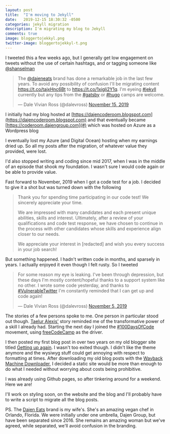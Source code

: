 ```yaml
---
layout: post
title:  "I'm moving to Jekyll"
date:   2019-12-15 18:30:32 -0500
categories: jekyll migration
description: I'm migrating my blog to Jekyll
comments: true
image: bloggertojekkyl.png
twitter-image: bloggertojekkyl-t.png
---
```


I tweeted this a few weeks ago, but I generally get low engagement on tweets without the use of certain hashtags, and or tagging someone like <a href="https://twitter.com/shanselman">@shanselman</a>

<blockquote class="twitter-tweet"><p lang="en" dir="ltr">The <a href="https://twitter.com/DaJenEats?ref_src=twsrc%5Etfw">@dajeneats</a> brand has done a remarkable job in the last few years. To avoid any possibility of confusion I&#39;ll be migrating content <a href="https://t.co/tajxHnc6Bt">https://t.co/tajxHnc6Bt</a> to <a href="https://t.co/1xigli2Y1q">https://t.co/1xigli2Y1q</a>. I&#39;m eyeing <a href="https://twitter.com/hashtag/jekyll?src=hash&amp;ref_src=twsrc%5Etfw">#jekyll</a> currently but any tips from the <a href="https://twitter.com/hashtag/gatsby?src=hash&amp;ref_src=twsrc%5Etfw">#gatsby</a> or <a href="https://twitter.com/hashtag/hugo?src=hash&amp;ref_src=twsrc%5Etfw">#hugo</a> camps are welcome.</p>&mdash; Dale Vivian Ross (@dalevross) <a href="https://twitter.com/dalevross/status/1195373074889216000?ref_src=twsrc%5Etfw">November 15, 2019</a></blockquote> 

I initially had my blog hosted at [https://dajencoderoom.blogspot.com](https://dajencoderoom.blogspot.com) and that eventually became [https://coderoom.dajengroup.com](#) which was hosted on Azure as a Wordpress blog

I eventually lost my Azure (and Digital Ocean) hosting when my earnings dried up. So all my posts after the migration, of whatever value they provided, were lost.

I'd also stopped writing and coding since mid 2017, when I was in the middle of an episode that shook my foundation. I wasn't sure I would code again or be able to provide value.

Fast forward to November, 2019 when I got a code test for a job. I decided to give it a shot but was turned down with the following

>Thank you for spending time participating in our code test! We sincerely appreciate your time.
>
>We are impressed with many candidates and each present unique abilities, skills and interest. Ultimately, after a review of your qualifications and code test response, we have chosen to continue in the process with other candidates whose skills and experience align closer to our needs.
>
>We appreciate your interest in [redacted] and wish you every success in your job search!

But something happened. I hadn't written code in months, and sparsely in years. I actually enjoyed it even though I felt rusty. So I tweeted 

<blockquote class="twitter-tweet"><p lang="en" dir="ltr">For some reason my eye is leaking. I&#39;ve been through depression, but these days I&#39;m mostly content/hopeful thanks to a support system like no other. I wrote some code yesterday, and thanks to <a href="https://twitter.com/hashtag/VulnerableTwitter?src=hash&amp;ref_src=twsrc%5Etfw">#VulnerableTwitter</a> I&#39;m constantly reminded that I can get up and code again!</p>&mdash; Dale Vivian Ross (@dalevross) <a href="https://twitter.com/dalevross/status/1191797693322014721?ref_src=twsrc%5Etfw">November 5, 2019</a></blockquote> <script async src="https://platform.twitter.com/widgets.js" charset="utf-8"></script>

The stories of a few persons spoke to me. One person in particular stood out though. [Taelur Alexis&#39;][taelur] story reminded me of the transformative power of a skill I already had. Starting the next day I joined the [#100DaysOfCode][100doc] movement, using [freeCodeCamp][fcc] as the driver.

I then posted my first blog post in over two years on my old blogger site
titled [Getting up again][gua]. I wasn't too exited though. I didn't like the theme anymore and the wysiwyg stuff could get annoying with respect to formatting at times. 
After downloading my old blog posts with the [Wayback Machine Downloader][wmd], I decided a static site would be more than enough to do what I needed without worrying about costs being prohibitive. 

I was already using Github pages, so after tinkering around for a weekend. Here we are!

I'll work on styling soon, on the website and the blog and I'll probably have to write a script to migrate all the blog posts.

PS. The [Dajen Eats][dajen-eats] brand is my wife's. She's an amazing vegan chef in Orlando, Florida. We were initially under one umbrella, Dajen Group, but have been separated since 2016. She remains an amazing woman but we've agreed, while separated, we'll avoid confusion in the branding. 

[taelur]: https://twitter.com/TaelurAlexis
[fcc]: https://freecodecamp.org
[100doc]: https://www.100daysofcode.com/
[gua]: https://blog.dalevross.com/2019/11/getting-up-again.html
[wmd]: https://github.com/hartator/wayback-machine-downloader
[dajen-eats]: http://dajeneats.com/